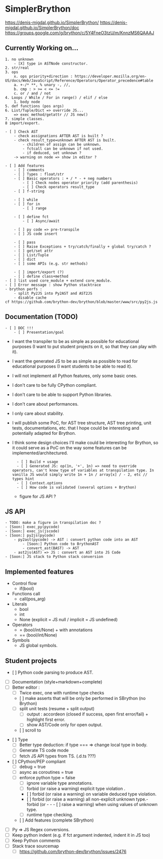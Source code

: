 # SimplerBrython

https://denis-migdal.github.io/SimplerBrython/
https://denis-migdal.github.io/SimplerBrython/doc
https://groups.google.com/g/brython/c/5Y4FneO3tzU/m/KnnzMS6QAAAJ

## Currently Working on...

    1. no unknown
        - [X] type in ASTNode constructor.
    2. str/real
    3. ops
        x. ops priority+direction : https://developer.mozilla.org/en-US/docs/Web/JavaScript/Reference/Operators/Operator_precedence#table
        a. +-/* **, % unary -, //,
        b. cmp : > >= < <= !=
        c. or / and / not
    4. Loops / While / For in range() / elif / else
        1. body node
    5. def functions (pos args)
    6. List/Tuple/Dict => override JS...
        => exec method/getattr // JS new()
    7. simple classes.
    8 import/export.

    - [ ] Check AST
        - check assignations AFTER AST is built ?
        - check result_type=unknown AFTER AST is built.
            - children of assign can be unknown.
            - fctcall can be unknown if not used.
            - if deduced, set unknown ?
        -> warning on node => show in editor ?

    - [ ] Add features
        - [ ] comments
        - [ ] Types : float/str
        - [ ] Basic operators : + / * - + neg numbers
            - [ ] Check nodes operator priority (add parenthesis)
            - [ ] Check operators result_type
        - [ ] f-string

        - [ ] while
        - [ ] for in
            - [ ] range
        
        - [ ] define fct
            - [ ] Async/await

        - [ ] py code => pre-transpile
        - [ ] JS code insert

        - [ ] pass
        - [ ] Raise Exceptions + try/catch/finally + global try/catch ?
        - [ ] get/set attr
        - [ ] List/Tuple
        - [ ] dict
        - [ ] some APIs (e.g. str methods)

        - [ ] import/export (?)
        - [ ] define class+method
    - [ ] list used core_module + extend core_module.
    - [ ] Error message : show Python stacktrace
    - brython perfs :
        - split Py2JS into Py2AST and AST2JS
        - disable cache
    cf https://github.com/brython-dev/brython/blob/master/www/src/py2js.js

## Documentation (TODO)


    - [ ] DOC !!!
        - [ ] Presentation/goal
- I want the transpiler to be as simple as possible for educational purposes (I want to put student projects on it, so that they can play with it).
- I want the generated JS to be as simple as possible to read for educational purposes (I want students to be able to read it).
- I will not implement all Python features, only some basic ones.
- I don't care to be fully CPython compliant.
- I don't care to be able to support Python libraries.
- I don't care about performances.
- I only care about stability.
- I will publish some PoC, for AST tree structure, AST tree printing, unit tests, documentations, etc. that I hope could be interesting and potentially adapted for Brython.
- I think some design choices I'll make could be interesting for Brython, so it could serve as a PoC on the way some features can be implemented/architectured.

        - [ ] Build + usage
        - [ ] Generated JS: op(1n, '+', 1n) => need to override operators, can't know type of variables at transpilation type. In vanilla JS would simply write 1n + 1n / array[x] / - 2, etc // types hint
        - [ ] Context.options
        - [ ] How code is validated (several options + Brython)
    - figure for JS API ?

## JS API

    - TODO: make a figure in transpilation doc ?
    - [Soon:] exec_py(pycode)
    - [Soon:] exec_js(jscode)
    - [Soon:] py2js(pycode)
        - py2ast(pycode) -> AST : convert python code into an AST
            - [Soon:] Python code to BrythonAST
            - convert_ast(BAST) -> AST
        - ast2js(AST) => JS : convert an AST into JS Code
    - [Soon:] JS stack to Python stack conversion

## Implemented features

- Control flow
    - if(bool)
- Functions call
    - call(pos_arg)
- Literals
    - bool
    - int
    - None (explicit = JS null / implicit = JS undefined)
- Operators
    - =  (bool/int/None) + with annotations
    - == (bool/int/None)
- Symbols
    - JS global symbols.

## Student projects

- [ ] Python code parsing to produce AST.
- [ ] Documentation (style+markdown+complete)
- [ ] Better editor :
    - [ ] Twice exec, one with runtime type checks
    - [ ] make asserts that will be only be performed in SBrython (no Brython)
    - [ ] split unit tests (resume + split output)
        - [ ] output : accordeon (closed if success, open first error/fail) + highlight first error.
        - [ ] show AST/Code only for open output.
    - [ ] scroll to
- [ ] Type
    - [ ] Better type deduction: if type === => change local type in body.
    - [ ] Generate TS code mode
    - [ ] fetch JS API types from TS. (.d.ts ???)
- [ ] CPython/PEP compliant
    - [ ] debug = true
    - [ ] async as coroutines = true
    - [ ] enforce python type = false
        - [ ] ignore variable type annotations.
        - [ ] forbid (or raise a warning) explicit type violation .
        - [ ] forbid (or raise a warning) on variable deduced type violation.
        - [ ] forbid (or raise a warning) all non-explicit unknown type.- forbid (or - - - [ ] raise a warning) when using values of unknown type.
        - [ ] runtime type checking.
    - [ ] Add features (complete SBrython)
- [ ] Py => JS Regex conversions.
- [ ] Keep python indent (e.g. if fct argument indented, indent it in JS too)
- [ ] Keep Python comments
- [ ] Stack trace sourcemap 
    - [ ] https://github.com/brython-dev/brython/issues/2476